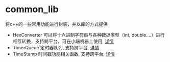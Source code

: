 # common_lib
将c++的一些常用功能进行封装，并以库的方式提供

* HexConverter
可以将十六进制字符串与各种数据类型（int, double....）进行相互转换，支持跨平台，可在小端机器上使用,
[详情](./HexConverter/README.md)
* TimerQueue
定时器队列, 支持跨平台, [详情](./TimerQueue/README.md)
* TimeStamp
时间戳功能相关函数, 支持跨平台, [详情](./TimeStamp/README.md)